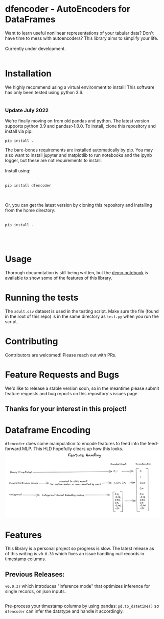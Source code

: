 # dfencoder - AutoEncoders for DataFrames

Want to learn useful nonlinear representations of your tabular data? Don't have time to mess with autoencoders? This library aims to simplify your life.<br><br>
Currently under development.<br><br>
# Installation
We highly recommend using a virtual environment to install! This software has only been tested using python 3.6.<br><br>
### Update July 2022
We're finally moving on from old pandas and python. The latest version supports python 3.9 and pandas>1.0.0. To install, clone this repository and install via pip:
```
pip install .
```


The bare-bones requirements are installed automatically by pip. You may also want to install jupyter and matplotlib to run notebooks and the ipynb logger, but these are not requirements to install.<br><br>
Install using:<br><br>
```
pip install dfencoder
```
<br><br>
Or, you can get the latest version by cloning this repository and installing from the home directory:
<br><br>
```
pip install .
```
<br><br>
# Usage
Thorough documntation is still being written, but the [demo notebook](demo_data/demo.ipynb) is available to show some of the features of this library.
# Running the tests
The `adult.csv` dataset is used in the testing script. Make sure the file (found in the root of this repo) is in the same directory as `test.py` when you run the script.
# Contributing
Contributors are welcomed! Please reach out with PRs.
# Feature Requests and Bugs
We'd like to release a stable version soon, so in the meantime please submit feature requests and bug reports on this repository's issues page.
## Thanks for your interest in this project!

# Dataframe Encoding
`dfencoder` does some manipulation to encode features to feed into the
feed-forward MLP. This HLD hopefully clears up how this looks.
![HLD for how inputs are encoded by dfencoder](demo_data/input_handling_hld.png)

# Features
This library is a personal project so progress is slow. The latest release as of this writing is `v0.0.38` which fixes an issue handling null records in timestamp columns.

## Previous Releases:
`v0.0.37` which introduces "inference mode"
that optimizes inference for single records, on json inputs. <br><br>

Pre-process your timestamp columns by using pandas: `pd.to_datetime()` so `dfencoder` can infer the datatype and handle it accordingly. 
